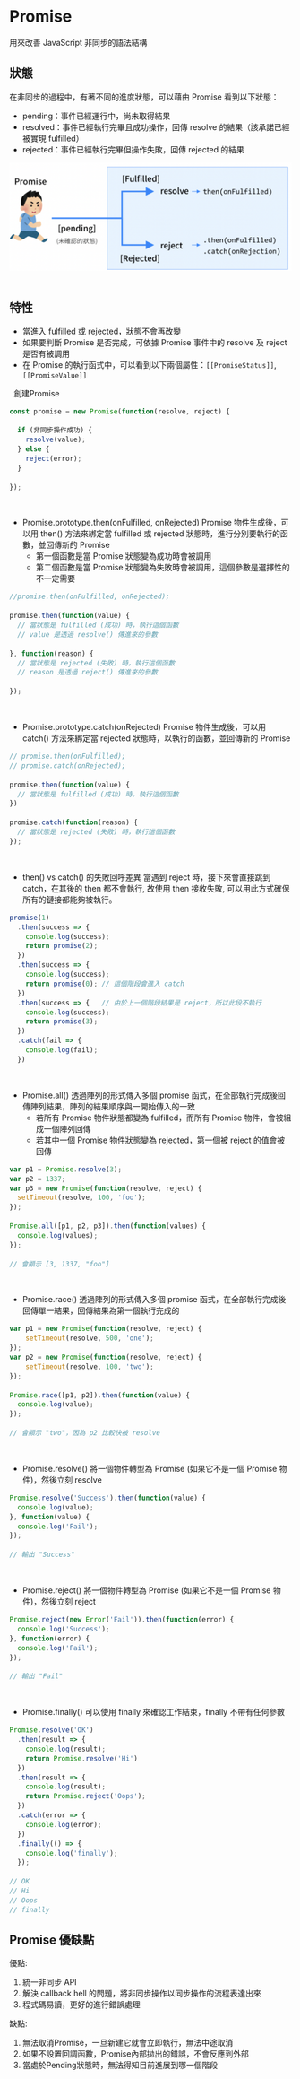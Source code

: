 # Promise

用來改善 JavaScript 非同步的語法結構


## 狀態

在非同步的過程中，有著不同的進度狀態，可以藉由 Promise 看到以下狀態：

* pending：事件已經運行中，尚未取得結果
* resolved：事件已經執行完畢且成功操作，回傳 resolve 的結果（該承諾已經被實現 fulfilled）
* rejected：事件已經執行完畢但操作失敗，回傳 rejected 的結果

![image](https://github.com/chin1023/javascript/blob/main/promise.png)
&nbsp;


## 特性

* 當進入 fulfilled 或 rejected，狀態不會再改變
* 如果要判斷 Promise 是否完成，可依據 Promise 事件中的 resolve 及 reject 是否有被調用
* 在 Promise 的執行函式中，可以看到以下兩個屬性：`[[PromiseStatus]]`, `[[PromiseValue]]`


&nbsp;
創建Promise

```javascript
const promise = new Promise(function(resolve, reject) {
  
  if (非同步操作成功) {
    resolve(value);
  } else {
    reject(error);
  }

});
```


&nbsp;
* Promise.prototype.then(onFulfilled, onRejected)
  Promise 物件生成後，可以用 then() 方法來綁定當 fulfilled 或 rejected 狀態時，進行分別要執行的函數，並回傳新的 Promise
  * 第一個函數是當 Promise 狀態變為成功時會被調用
  * 第二個函數是當 Promise 狀態變為失敗時會被調用，這個參數是選擇性的不一定需要

```javascript
//promise.then(onFulfilled, onRejected);

promise.then(function(value) {
  // 當狀態是 fulfilled (成功) 時，執行這個函數
  // value 是透過 resolve() 傳進來的參數
  
}, function(reason) {
  // 當狀態是 rejected (失敗) 時，執行這個函數
  // reason 是透過 reject() 傳進來的參數

});
```


&nbsp;
* Promise.prototype.catch(onRejected)
  Promise 物件生成後，可以用 catch() 方法來綁定當 rejected 狀態時，以執行的函數，並回傳新的 Promise

```javascript
// promise.then(onFulfilled);
// promise.catch(onRejected);

promise.then(function(value) {
  // 當狀態是 fulfilled (成功) 時，執行這個函數
})

promise.catch(function(reason) {
  // 當狀態是 rejected (失敗) 時，執行這個函數
});
```


&nbsp;
* then() vs catch() 的失敗回呼差異
  當遇到 reject 時，接下來會直接跳到 catch，在其後的 then 都不會執行, 故使用 then 接收失敗, 可以用此方式確保所有的鏈接都能夠被執行。

```javascript
promise(1)
  .then(success => {
    console.log(success);
    return promise(2);
  })
  .then(success => {
    console.log(success);
    return promise(0); // 這個階段會進入 catch
  })
  .then(success => {   // 由於上一個階段結果是 reject，所以此段不執行
    console.log(success);
    return promise(3);
  })
  .catch(fail => {
    console.log(fail);
  })
```


&nbsp;
* Promise.all()
  透過陣列的形式傳入多個 promise 函式，在全部執行完成後回傳陣列結果，陣列的結果順序與一開始傳入的一致
  * 若所有 Promise 物件狀態都變為 fulfilled，而所有 Promise 物件，會被組成一個陣列回傳
  * 若其中一個 Promise 物件狀態變為 rejected，第一個被 reject 的值會被回傳

```javascript
var p1 = Promise.resolve(3);
var p2 = 1337;
var p3 = new Promise(function(resolve, reject) {
  setTimeout(resolve, 100, 'foo');
}); 

Promise.all([p1, p2, p3]).then(function(values) { 
  console.log(values);
});

// 會顯示 [3, 1337, "foo"]
```


&nbsp;
* Promise.race()
  透過陣列的形式傳入多個 promise 函式，在全部執行完成後回傳單一結果，回傳結果為第一個執行完成的

```javascript
var p1 = new Promise(function(resolve, reject) { 
    setTimeout(resolve, 500, 'one'); 
});
var p2 = new Promise(function(resolve, reject) { 
    setTimeout(resolve, 100, 'two'); 
});

Promise.race([p1, p2]).then(function(value) {
  console.log(value);
});

// 會顯示 "two"，因為 p2 比較快被 resolve
```


&nbsp;
* Promise.resolve()
  將一個物件轉型為 Promise (如果它不是一個 Promise 物件)，然後立刻 resolve

```javascript
Promise.resolve('Success').then(function(value) {
  console.log(value);
}, function(value) {
  console.log('Fail');
});

// 輸出 "Success"
```


&nbsp;
* Promise.reject()
  將一個物件轉型為 Promise (如果它不是一個 Promise 物件)，然後立刻 reject

```javascript
Promise.reject(new Error('Fail')).then(function(error) {
  console.log('Success');
}, function(error) {
  console.log('Fail');
});

// 輸出 "Fail"
```

&nbsp;
* Promise.finally()
  可以使用 finally 來確認工作結束，finally 不帶有任何參數

```javascript
Promise.resolve('OK')
  .then(result => {
    console.log(result);
    return Promise.resolve('Hi')
  })
  .then(result => {
    console.log(result);
    return Promise.reject('Oops');
  })
  .catch(error => {
    console.log(error);
  })
  .finally(() => {
    console.log('finally');
  });

// OK
// Hi
// Oops
// finally
```


## Promise 優缺點

優點:
1. 統一非同步 API 
2. 解決 callback hell 的問題，將非同步操作以同步操作的流程表達出來
3. 程式碼易讀，更好的進行錯誤處理

缺點:
1. 無法取消Promise，一旦新建它就會立即執行，無法中途取消
2. 如果不設置回調函數，Promise內部拋出的錯誤，不會反應到外部
3. 當處於Pending狀態時，無法得知目前進展到哪一個階段



